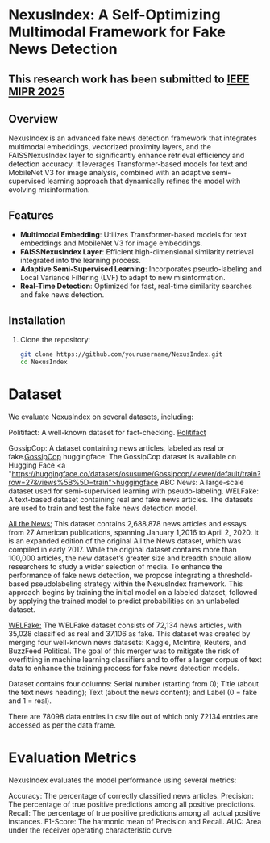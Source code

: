 # NexusIndex: A Self-Optimizing Multimodal Framework for Fake News Detection

## This research work has been submitted to  <a href="https://sites.google.com/view/mipr-2025/calls/call-for-papers?authuser=0"> IEEE MIPR 2025 </a>

## Overview

NexusIndex is an advanced fake news detection framework that integrates multimodal embeddings, vectorized proximity layers, and the FAISSNexusIndex layer to significantly enhance retrieval efficiency and detection accuracy. It leverages Transformer-based models for text and MobileNet V3 for image analysis, combined with an adaptive semi-supervised learning approach that dynamically refines the model with evolving misinformation.

## Features

- **Multimodal Embedding**: Utilizes Transformer-based models for text embeddings and MobileNet V3 for image embeddings.
- **FAISSNexusIndex Layer**: Efficient high-dimensional similarity retrieval integrated into the learning process.
- **Adaptive Semi-Supervised Learning**: Incorporates pseudo-labeling and Local Variance Filtering (LVF) to adapt to new misinformation.
- **Real-Time Detection**: Optimized for fast, real-time similarity searches and fake news detection.

## Installation

1. Clone the repository:

   ```bash
   git clone https://github.com/yourusername/NexusIndex.git
   cd NexusIndex

# Dataset

We evaluate NexusIndex on several datasets, including:

Politifact: A well-known dataset for fact-checking. <a href="https://github.com/solmazsm/FakeNewsNet-data">Politifact</a>

GossipCop: A dataset containing news articles, labeled as real or fake.<a href="https://github.com/solmazsm/FakeNewsNet-data">GossipCop</a>
huggingface: The GossipCop dataset is available on Hugging Face <a "https://huggingface.co/datasets/osusume/Gossipcop/viewer/default/train?row=27&views%5B%5D=train">huggingface</a>
ABC News: A large-scale dataset used for semi-supervised learning with pseudo-labeling.
WELFake: A text-based dataset containing real and fake news articles.
The datasets are used to train and test the fake news detection model.


<a href="https://components.one/datasets/all-the-news-2-news-articles-dataset">All the News:</a> This dataset contains 2,688,878 news articles and essays from 27 American publications, spanning January 1,2016 to April 2, 2020. It is an expanded edition of the original All the News dataset, which was compiled in early 2017. While the original dataset contains more than 100,000 articles, the new dataset’s greater size and breadth should allow researchers to study a wider selection of media.
To enhance the performance of fake news detection, we propose integrating a threshold-based pseudolabeling strategy within the NexusIndex framework. This approach begins by training the initial model on a labeled dataset, followed by
applying the trained model to predict probabilities on an unlabeled
dataset.

<a href="https://huggingface.co/datasets/davanstrien/WELFake">WELFake:</a> The WELFake dataset consists of 72,134 news articles, with 35,028 classified as real and 37,106 as fake. This dataset was created by merging four well-known news datasets: Kaggle, McIntire, Reuters, and BuzzFeed Political. The goal of this merger was to mitigate the risk of overfitting in machine learning classifiers and to offer a larger corpus of text data to enhance the training process for fake news detection models.

Dataset contains four columns: Serial number (starting from 0); Title (about the text news heading); Text (about the news content); and Label (0 = fake and 1 = real).

There are 78098 data entries in csv file out of which only 72134 entries are accessed as per the data frame.

# Evaluation Metrics
NexusIndex evaluates the model performance using several metrics:

Accuracy: The percentage of correctly classified news articles.
Precision: The percentage of true positive predictions among all positive predictions.
Recall: The percentage of true positive predictions among all actual positive instances.
F1-Score: The harmonic mean of Precision and Recall.
AUC: Area under the receiver operating characteristic curve
